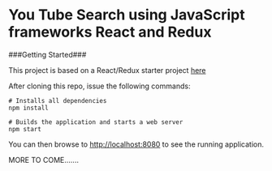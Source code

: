 # You Tube Search using JavaScript frameworks React and Redux


###Getting Started###

This project is based on a React/Redux starter project [here](https://github.com/StephenGrider/ReduxSimpleStarter)

After cloning this repo, issue the following commands:
```
# Installs all dependencies
npm install

# Builds the application and starts a web server
npm start

```
You can then browse to [http://localhost:8080](http://localhost:8080) to see the running application.

MORE TO COME.......

